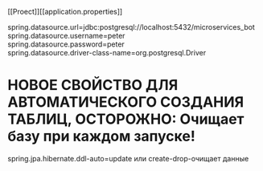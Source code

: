 [[Proect]][[application.properties]]

spring.datasource.url=jdbc:postgresql://localhost:5432/microservices_bot  
spring.datasource.username=peter  
spring.datasource.password=peter  
spring.datasource.driver-class-name=org.postgresql.Driver  
# НОВОЕ СВОЙСТВО ДЛЯ АВТОМАТИЧЕСКОГО СОЗДАНИЯ ТАБЛИЦ, ОСТОРОЖНО: Очищает базу при каждом запуске!  
spring.jpa.hibernate.ddl-auto=update  или create-drop-очищает данные